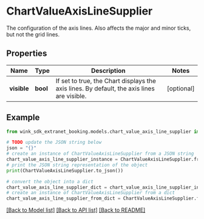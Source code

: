 # ChartValueAxisLineSupplier

The configuration of the axis lines. Also affects the major and minor ticks, but not the grid lines.

## Properties

Name | Type | Description | Notes
------------ | ------------- | ------------- | -------------
**visible** | **bool** | If set to true, the Chart displays the axis lines. By default, the axis lines are visible. | [optional] 

## Example

```python
from wink_sdk_extranet_booking.models.chart_value_axis_line_supplier import ChartValueAxisLineSupplier

# TODO update the JSON string below
json = "{}"
# create an instance of ChartValueAxisLineSupplier from a JSON string
chart_value_axis_line_supplier_instance = ChartValueAxisLineSupplier.from_json(json)
# print the JSON string representation of the object
print(ChartValueAxisLineSupplier.to_json())

# convert the object into a dict
chart_value_axis_line_supplier_dict = chart_value_axis_line_supplier_instance.to_dict()
# create an instance of ChartValueAxisLineSupplier from a dict
chart_value_axis_line_supplier_from_dict = ChartValueAxisLineSupplier.from_dict(chart_value_axis_line_supplier_dict)
```
[[Back to Model list]](../README.md#documentation-for-models) [[Back to API list]](../README.md#documentation-for-api-endpoints) [[Back to README]](../README.md)


